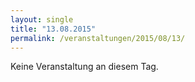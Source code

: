 ```yaml
---
layout: single
title: "13.08.2015"
permalink: /veranstaltungen/2015/08/13/
---
```


Keine Veranstaltung an diesem Tag.
